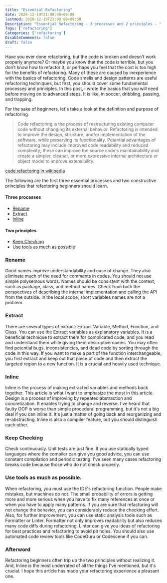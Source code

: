 ```yaml
---
title: "Essential Refactoring"
date: 2020-12-19T21:00:00+09:00
lastmod: 2020-12-19T21:00:00+09:00
Description: "Essential Refactoring - 3 processes and 2 principles - " 
Tags: ['refactoring']
Categories: ['refactoring']
DisableComments: false
draft: false
---
```


Have you ever done refactoring, but the code is broken and doesn't work properly anymore?
Or maybe you know that the code is terrible, but you don’t know how to refactor it, or perhaps you feel that the cost is too high for the benefits of refactoring. Many of these are caused by inexperience with the basics of refactoring. Code smells and design patterns are useful refactoring techniques, but first, you should cover some fundamental processes and principles. In this post, I wrote the basics that you will need before moving on to advanced steps. It is like, in soccer, dribbling, passing, and trapping.

For the sake of beginners, let's take a look at the definition and purpose of refactoring.

> Code refactoring is the process of restructuring existing computer code without changing its external behavior. 
> Refactoring is intended to improve the design, structure, and/or implementation of the software, while preserving its functionality. Potential advantages of refactoring may include improved code readability and reduced complexity; these can improve the source code's maintainability and create a simpler, cleaner, or more expressive internal architecture or object model to improve extensibility.

[code refactoring in wikipedia](https://en.wikipedia.org/wiki/Code_refactoring )

The following are the first three essential processes and two constructive principles that refactoring beginners should learn.

#### Three processes
- [Rename](#rename)
- [Extract](#extract)
- [Inline](#inline)

#### Two principles
- [Keep Checking](#keep-checking)
- [Use tools as much as possible](#use-tools-as-much-as-possible)

### Rename
Good names improve understandability and ease of change. They also eliminate much of the need for comments in codes. You should not use simple polysemous words. Names should be consistent with the context, such as package, class, and method names. Check from both the perspectives of describing the internal implementation and calling the API from the outside. In the local scope, short variables names are not a problem.

### Extract
There are several types of extract: Extract Variable, Method, Function, and Class.
You can use the Extract variables as explanatory variables.
It is a beneficial technique to extract them for complicated code, and you read and understand them while giving them descriptive names. You may often find potential bugs, inconsistencies, and dead code by sorting through the code in this way.
If you want to make a part of the function interchangeable, you first extract and keep out that piece of code and then extract the targeted region to a new function. It is a crucial and heavily used technique.

### Inline
Inline is the process of making extracted variables and methods back together.
This article is what I want to emphasize the most in this article. 
Design is a process of improving by repeated abstraction and concretization. It enables trying to change and reverse.
I've heard that faulty OOP is worse than simple procedural programming, but it's not a big deal if you can inline it. It's just a matter of going back and reorganizing and re-abstracting.
Inline is also a compiler feature, but you should distinguish each other.

### Keep Checking
Check continuously. Unit tests are just fine. If you use statically typed languages where the compiler can give you good advice, you can use constant compilation and periodic testing.
I've seen many cases refactoring breaks code because those who do not check properly.

### Use tools as much as possible.
When refactoring, you must use the IDE's refactoring function. People make mistakes, but machines do not. The small probability of errors is getting more and more serious when you have to fix many references at once or when you have to apply many patterns. If you are sure that refactoring will not change the behavior, you can considerably reduce the checking effort.
Also, for further improvement, you can use static analysis tools such as Formatter or Linter. Formatter not only improves readability but also reduces many code diffs during refactoring. Linter can give you ideas of refactoring for best practices and refactoring to avoid pit holes. You should also use automated code review tools like CodeGuru or Codescene if you can.

### Afterword
Refactoring beginners often trip up the two principles without realizing it.
And, Inline is the most underrated of all the things I've mentioned, but it's crucial. 
I hope this article has made your refactoring experience a pleasant one.
